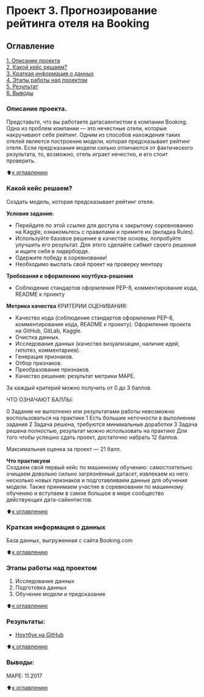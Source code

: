 # Проект 3. Прогнозирование рейтинга отеля на Booking

## Оглавление  
[1. Описание проекта](https://github.com/V3ence/DS_education/blob/main/project_4/README.md#Описание-проекта)  
[2. Какой кейс решаем?](https://github.com/V3ence/DS_education/blob/main/project_4/README.md#%D0%BA%D0%B0%D0%BA%D0%BE%D0%B9-%D0%BA%D0%B5%D0%B9%D1%81-%D1%80%D0%B5%D1%88%D0%B0%D0%B5%D0%BC)  
[3. Краткая информация о данных](https://github.com/V3ence/DS_education/blob/main/project_4/README.md#%D0%BA%D1%80%D0%B0%D1%82%D0%BA%D0%B0%D1%8F-%D0%B8%D0%BD%D1%84%D0%BE%D1%80%D0%BC%D0%B0%D1%86%D0%B8%D1%8F-%D0%BE-%D0%B4%D0%B0%D0%BD%D0%BD%D1%8B%D1%85)  
[4. Этапы работы над проектом](https://github.com/V3ence/DS_education/blob/main/project_4/README.md#Этапы-работы-над-проектом)  
[5. Результат](https://github.com/V3ence/DS_education/blob/main/project_4/README.md#Результаты)    
[6. Выводы](https://github.com/V3ence/DS_education/blob/main/project_4/README.md#Выводы)   


### Описание проекта.    
Представьте, что вы работаете датасаентистом в компании Booking. Одна из проблем компании — это нечестные отели, которые накручивают себе рейтинг. Одним из способов нахождения таких отелей является построение модели, которая предсказывает рейтинг отеля. Если предсказания модели сильно отличаются от фактического результата, то, возможно, отель играет нечестно, и его стоит проверить.

:arrow_up:[к оглавлению](https://github.com/V3ence/DS_education/blob/main/project_4/README.md#Оглавление)

### Какой кейс решаем?    
Cоздать модель, которая предсказывает рейтинг отеля.

**Условия задания:**  
- Перейдите по этой ссылке для доступа к закрытому соревнованию на Kaggle, ознакомьтесь с правилами и примите их (вкладка Rules).
- Используйте базовое решение в качестве основы, попробуйте улучшить его результат. Для этого сделайте сабмит своего решения и ищите себя в лидерборде.
- Одержите победу в соревновании!
- Необходимо выслать свой проект на проверку ментору

**Требования к оформлению ноутбука-решения**
- Cоблюдение стандартов оформления PEP-8, комментирование кода, README к проекту

**Метрика качества** 
КРИТЕРИИ ОЦЕНИВАНИЯ:
- Качество кода (соблюдение стандартов оформления PEP-8, комментирование кода, README к проекту). Оформление проекта на GitHub, GitLab, Kaggle.
- Очистка данных.
- Исследование данных (качество визуализации, наличие идей, гипотез, комментариев).
- Генерация признаков.
- Отбор признаков.
- Преобразование признаков.
- Качество решения: результат метрики MAPE.

За каждый критерий можно получить от 0 до 3 баллов.

ЧТО ОЗНАЧАЮТ БАЛЛЫ:

0	Задание не выполнено или результатами работы невозможно воспользоваться на практике
1	Есть большие неточности в выполнении задания
2	Задача решена, требуются минимальные доработки
3	Задача решена полностью, результат можно использовать на практике
Для того чтобы успешно сдать проект, достаточно набрать 12 баллов.

Максимальная оценка за проект — 21 балл.

**Что практикуем**     
Cоздаем свой первый кейс по машинному обучению: самостоятельно очищаем довольно сильно загрязнённый датасет, извлекаем из него несколько новых признаков и подготавливаем данные для обучения модели. Также принимаем участие в соревновании по машинному обучению и вступаем в самое большое в мире сообщество действующих дата-сайентистов.

:arrow_up:[к оглавлению](https://github.com/V3ence/DS_education/blob/main/project_4/README.md#Оглавление)

### Краткая информация о данных
База данных, выгруженная с сайта Booking.com

:arrow_up:[к оглавлению](https://github.com/V3ence/DS_education/blob/main/project_4/README.md#Оглавление)

### Этапы работы над проектом
1. Исследование данных
2. Подготовка данных
3. Обучение модели и предсказание

:arrow_up:[к оглавлению](https://github.com/V3ence/DS_education/blob/main/project_4/README.md#Оглавление)

### Результаты:  
- [Ноутбук на GitHub](https://github.com/V3ence/DS_education/blob/main/project_4/diploma.ipynb)


:arrow_up:[к оглавлению](https://github.com/V3ence/DS_education/blob/main/project_4/README.md#Оглавление)

### Выводы: 
МАРЕ: 11.2017 

:arrow_up:[к оглавлению](https://github.com/V3ence/DS_education/blob/main/project_4/README.md#Оглавление)
